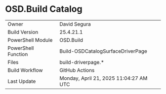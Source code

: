 ﻿# OSD.Build Catalog

| | |
|-|-|
| Owner | David Segura |
| Build Version | 25.4.21.1 |
| PowerShell Module | OSD.Build |
| PowerShell Function | Build-OSDCatalogSurfaceDriverPage |
| Files | build-driverpage.* |
| Build Workflow | GitHub Actions |
| Last Update | Monday, April 21, 2025 11:04:27 AM UTC |
